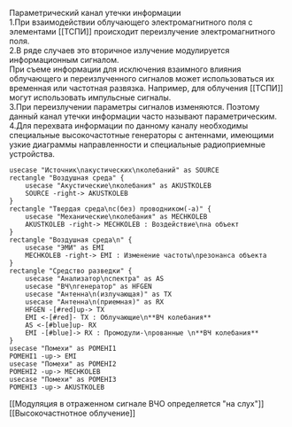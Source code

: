 Параметрический канал утечки информации  
1.При взаимодействии облучающего электромагнитного поля с элементами [[ТСПИ]] происходит переизлучение электромагнитного поля.  
2.В ряде случаев это вторичное излучение модулируется информационным сигналом.  
При съеме информации для исключения взаимного влияния облучающего и переизлученного сигналов может использоваться их временная или частотная развязка. Например, для облучения [[ТСПИ]] могут использовать импульсные сигналы.  
3.При переизлучении параметры сигналов изменяются. Поэтому данный канал утечки информации часто называют параметрическим.  
4.Для перехвата информации по данному каналу необходимы специальные высокочастотные генераторы с антеннами, имеющими узкие диаграммы направленности и специальные радиоприемные устройства.


```plantuml
usecase "Источник\nакустических\nколебаний" as SOURCE
rectangle "Воздушная среда" {
	usecase "Акустические\nколебания" as AKUSTKOLEB
	SOURCE -right-> AKUSTKOLEB
}
rectangle "Твердая среда\nc(без) проводником(-а)" {
	usecase "Механические\nколебания" as MECHKOLEB
	AKUSTKOLEB -right-> MECHKOLEB : Воздействие\nна объект
}
rectangle "Воздушная среда\n" {
	usecase "ЭМИ" as EMI
	MECHKOLEB -right-> EMI : Изменение частоты\nрезонанса объекта
}
rectangle "Средство разведки" {
	usecase "Анализатор\nспектра" as AS
	usecase "ВЧ\nгенератор" as HFGEN
	usecase "Антенна\n(излучающая)" as TX
	usecase "Антенна\n(приемная)" as RX
	HFGEN -[#red]up-> TX
	EMI <-[#red]- TX : Облучающие\n**ВЧ колебания**
	AS <-[#blue]up- RX
	EMI -[#blue]-> RX : Промодули-\nрованные \n**ВЧ колебания**
}
usecase "Помехи" as POMEHI1
POMEHI1 -up-> EMI
usecase "Помехи" as POMEHI2
POMEHI2 -up-> MECHKOLEB
usecase "Помехи" as POMEHI3
POMEHI3 -up-> AKUSTKOLEB
```


[[Модуляция в отраженном сигнале ВЧО определяется "на слух"]]
[[Высокочастнотное облучение]]


